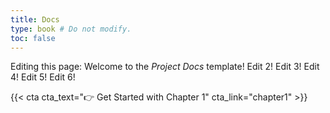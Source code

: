 ```yaml
---
title: Docs
type: book # Do not modify.
toc: false
---
```


Editing this page: Welcome to the _Project Docs_ template!
Edit 2!
Edit 3!
Edit 4!
Edit 5!
Edit 6!

{{< cta cta_text="👉 Get Started with Chapter 1" cta_link="chapter1" >}}
